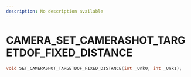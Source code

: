 ```yaml
---
description: No description available 
---
```


# CAMERA\_SET_CAMERASHOT_TARGETDOF_FIXED_DISTANCE

```cpp
void SET_CAMERASHOT_TARGETDOF_FIXED_DISTANCE(int _Unk0, int _Unk1);
```